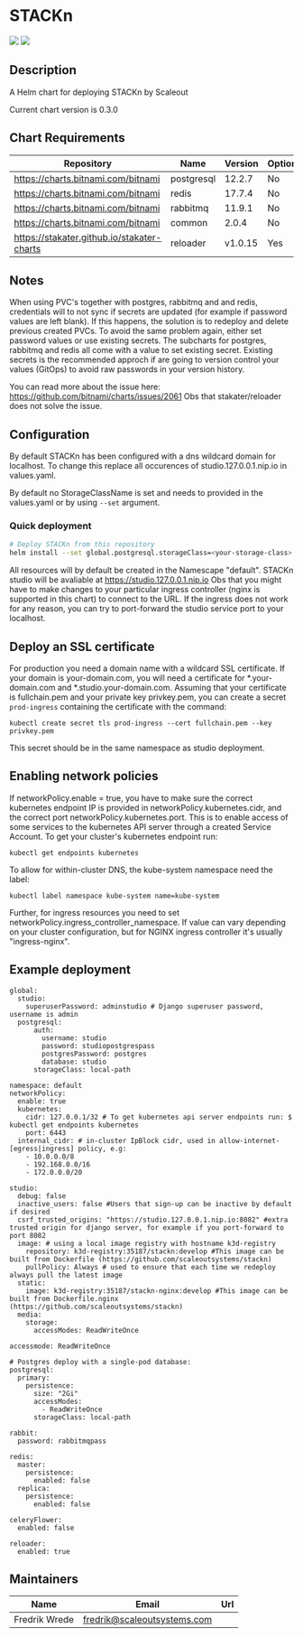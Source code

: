 STACKn
======
[<img src="https://github.com/scaleoutsystems/charts/actions/workflows/release.yaml/badge.svg">](https://github.com/scaleoutsystems/charts/actions/workflows/release.yaml)
[<img src="https://github.com/scaleoutsystems/charts/actions/workflows/code-checks.yaml/badge.svg">](https://github.com/scaleoutsystems/charts/actions/workflows/code-checks.yaml)

## Description

A Helm chart for deploying STACKn by Scaleout

Current chart version is 0.3.0

## Chart Requirements

| Repository | Name | Version | Optional |
|------------|------|---------|----------|
| https://charts.bitnami.com/bitnami | postgresql | 12.2.7 | No
| https://charts.bitnami.com/bitnami | redis | 17.7.4 | No
| https://charts.bitnami.com/bitnami | rabbitmq | 11.9.1 | No
| https://charts.bitnami.com/bitnami | common | 2.0.4 | No
| https://stakater.github.io/stakater-charts | reloader | v1.0.15 | Yes

## Notes
When using PVC's together with postgres, rabbitmq and and redis, credentials will to not sync if secrets are updated (for example if password values are left blank). If this happens, the solution 
is to redeploy and delete previous created PVCs. To avoid the same problem again, either set password values or use existing secrets. The subcharts for postgres, rabbitmq and redis all come with a value
to set existing secret. Existing secrets is the recommended approch if are going to version control your values (GitOps) to avoid raw passwords in your version history.

You can read more about the issue here: https://github.com/bitnami/charts/issues/2061
Obs that stakater/reloader does not solve the issue.
## Configuration

By default STACKn has been configured with a dns wildcard domain for localhost. To change this replace all occurences of studio.127.0.0.1.nip.io in values.yaml.

By default no StorageClassName is set and needs to provided in the values.yaml or by using `--set` argument.

### Quick deployment

```bash
# Deploy STACKn from this repository
helm install --set global.postgresql.storageClass=<your-storage-class> studio .
```

All resources will by default be created in the Namescape "default".
STACKn studio will be avaliable at https://studio.127.0.0.1.nip.io
Obs that you might have to make changes to your particular ingress controller (nginx is supported in this chart) to connect to the URL.
If the ingress does not work for any reason, you can try to port-forward the studio service port to your localhost. 

## Deploy an SSL certificate

For production you need a domain name with a wildcard SSL certificate. If your domain is your-domain.com, you will need a certificate for *.your-domain.com and *.studio.your-domain.com. Assuming that your certificate is fullchain.pem and your private key privkey.pem, you can create a secret `prod-ingress` containing the certificate with the command:
```
kubectl create secret tls prod-ingress --cert fullchain.pem --key privkey.pem
```

This secret should be in the same namespace as studio deployment.

## Enabling network policies
If networkPolicy.enable = true, you have to make sure the correct kubernetes endpoint IP is provided in networkPolicy.kubernetes.cidr, and the correct port networkPolicy.kubernetes.port. This is to enable access of some services to the kubernetes API server through a created Service Account. To get your cluster's kubernetes endpoint run:
```
kubectl get endpoints kubernetes
```
To allow for within-cluster DNS, the kube-system namespace need the label:
```
kubectl label namespace kube-system name=kube-system
```

Further, for ingress resources you need to set  networkPolicy.ingress_controller_namespace. If value can vary depending on your cluster configuration, but for NGINX ingress controller it's usually "ingress-nginx".

## Example deployment
```
global:
  studio:
    superuserPassword: adminstudio # Django superuser password, username is admin
  postgresql:
      auth:
        username: studio
        password: studiopostgrespass
        postgresPassword: postgres
        database: studio
      storageClass: local-path 

namespace: default
networkPolicy:
  enable: true
  kubernetes:
    cidr: 127.0.0.1/32 # To get kubernetes api server endpoints run: $ kubectl get endpoints kubernetes
    port: 6443
  internal_cidr: # in-cluster IpBlock cidr, used in allow-internet-[egress|ingress] policy, e.g:
    - 10.0.0.0/8
    - 192.168.0.0/16
    - 172.0.0.0/20

studio:
  debug: false
  inactive_users: false #Users that sign-up can be inactive by default if desired
  csrf_trusted_origins: "https://studio.127.0.0.1.nip.io:8082" #extra trusted origin for django server, for example if you port-forward to port 8082
  image: # using a local image registry with hostname k3d-registry
    repository: k3d-registry:35187/stackn:develop #This image can be built from Dockerfile (https://github.com/scaleoutsystems/stackn)
    pullPolicy: Always # used to ensure that each time we redeploy always pull the latest image
  static:
    image: k3d-registry:35187/stackn-nginx:develop #This image can be built from Dockerfile.nginx (https://github.com/scaleoutsystems/stackn)
  media:
    storage:
      accessModes: ReadWriteOnce

accessmode: ReadWriteOnce

# Postgres deploy with a single-pod database:
postgresql:
  primary:
    persistence:
      size: "2Gi"
      accessModes:
        - ReadWriteOnce
      storageClass: local-path

rabbit:
  password: rabbitmqpass

redis:
  master:
    persistence:
      enabled: false
  replica:
    persistence:
      enabled: false

celeryFlower:
  enabled: false

reloader:
  enabled: true
```


## Maintainers

| Name | Email | Url |
| ---- | ------ | --- |
| Fredrik Wrede | fredrik@scaleoutsystems.com |  |
